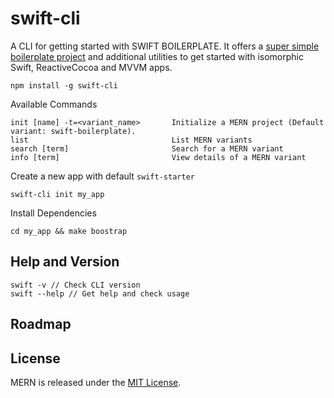 # swift-cli

A CLI for getting started with SWIFT BOILERPLATE. It offers a [super simple boilerplate project](https://github.com/swift-boilerplate/swift-boilerplate) and additional utilities to get started with isomorphic Swift, ReactiveCocoa and MVVM apps.

```
npm install -g swift-cli
```

Available Commands
```
init [name] -t=<variant_name>       Initialize a MERN project (Default variant: swift-boilerplate).
list                                List MERN variants
search [term]                       Search for a MERN variant
info [term]                         View details of a MERN variant
```

Create a new app with default `swift-starter`
```
swift-cli init my_app
```

Install Dependencies
```
cd my_app && make boostrap
```

## Help and Version

```
swift -v // Check CLI version
swift --help // Get help and check usage
```

## Roadmap

## License

MERN is released under the [MIT License](http://www.opensource.org/licenses/MIT).
